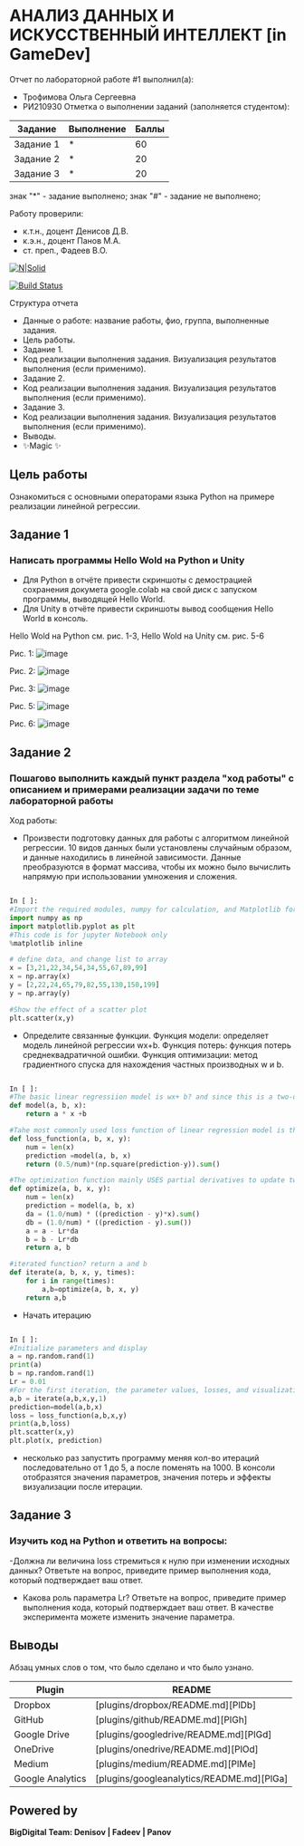 # АНАЛИЗ ДАННЫХ И ИСКУССТВЕННЫЙ ИНТЕЛЛЕКТ [in GameDev]
Отчет по лабораторной работе #1 выполнил(а):
- Трофимова Ольга Сергеевна
- РИ210930
Отметка о выполнении заданий (заполняется студентом):

| Задание | Выполнение | Баллы |
| ------ | ------ | ------ |
| Задание 1 | * | 60 |
| Задание 2 | * | 20 |
| Задание 3 | * | 20 |

знак "*" - задание выполнено; знак "#" - задание не выполнено;

Работу проверили:
- к.т.н., доцент Денисов Д.В.
- к.э.н., доцент Панов М.А.
- ст. преп., Фадеев В.О.

[![N|Solid](https://cldup.com/dTxpPi9lDf.thumb.png)](https://nodesource.com/products/nsolid)

[![Build Status](https://travis-ci.org/joemccann/dillinger.svg?branch=master)](https://travis-ci.org/joemccann/dillinger)

Структура отчета

- Данные о работе: название работы, фио, группа, выполненные задания.
- Цель работы.
- Задание 1.
- Код реализации выполнения задания. Визуализация результатов выполнения (если применимо).
- Задание 2.
- Код реализации выполнения задания. Визуализация результатов выполнения (если применимо).
- Задание 3.
- Код реализации выполнения задания. Визуализация результатов выполнения (если применимо).
- Выводы.
- ✨Magic ✨

## Цель работы
Ознакомиться с основными операторами языка Python на примере реализации линейной регрессии.

## Задание 1
### Написать программы Hello Wold на Python и Unity
- Для Python в отчёте привести скриншоты с демострацией сохранения докумета google.colab на свой диск с запуском программы, выводящей Hello World.
- Для Unity в отчёте привести скриншоты вывод сообщения Hello World в консоль.

Hello Wold на Python см. рис. 1-3, 
Hello Wold на Unity см. рис. 5-6

Рис. 1:
![image](https://user-images.githubusercontent.com/103726508/192154249-48425269-17d5-4698-926a-36006d2378fc.png)

Рис. 2:
![image](https://user-images.githubusercontent.com/103726508/192154329-49737b79-ced4-4cdc-bfae-7cf21667b2d4.png)

Рис. 3:
![image](https://user-images.githubusercontent.com/103726508/192154350-da65cac7-8e5d-4374-8324-cc23ae468e6c.png)

Рис. 5:
![image](https://user-images.githubusercontent.com/103726508/192154367-b50a9ca4-489f-4ec5-9c52-5fd0d1067075.png)

Рис. 6:
![image](https://user-images.githubusercontent.com/103726508/192154384-594ac67c-3cf2-47aa-9a68-cab8398ad7c3.png)

## Задание 2
### Пошагово выполнить каждый пункт раздела "ход работы" с описанием и примерами реализации задачи по теме лабораторной работы
Ход работы:
- Произвести подготовку данных для работы с алгоритмом линейной регрессии. 10 видов данных были установлены случайным образом, и данные находились в линейной зависимости. Данные преобразуются в формат массива, чтобы их можно было вычислить напрямую при использовании умножения и сложения.

```py

In [ ]:
#Import the required modules, numpy for calculation, and Matplotlib for drawing
import numpy as np
import matplotlib.pyplot as plt
#This code is for jupyter Notebook only
%matplotlib inline

# define data, and change list to array
x = [3,21,22,34,54,34,55,67,89,99]
x = np.array(x)
y = [2,22,24,65,79,82,55,130,150,199]
y = np.array(y)

#Show the effect of a scatter plot
plt.scatter(x,y)

```

- Определите связанные функции. Функция модели: определяет модель линейной регрессии wx+b. Функция потерь: функция потерь среднеквадратичной ошибки. Функция оптимизации: метод градиентного спуска для нахождения частных производных w и b.

```py

In [ ]:
#The basic linear regressiion model is wx+ b? and since this is a two-dimensional space? the model is ax+ b
def model(a, b, x):
    return a * x +b

#Tahe most commonly used loss function of linear regression model is the loss function of mean variance difference
def loss_function(a, b, x, y):
    num = len(x)
    prediction =model(a, b, x)
    return (0.5/num)*(np.square(prediction-y)).sum()

#The optimization function mainly USES partial derivatives to update two parameters a and b
def optimize(a, b, x, y):
    num = len(x)
    prediction = model(a, b, x)
    da = (1.0/num) * ((prediction - y)*x).sum()
    db = (1.0/num) * ((prediction - y).sum())
    a = a - Lr*da
    b = b - Lr*db
    return a, b

#iterated function? return a and b
def iterate(a, b, x, y, times):
    for i in range(times):
        a,b=optimize(a, b, x, y)
    return a,b
```
- Начать итерацию
```py

In [ ]:
#Initialize parameters and display
a = np.random.rand(1)
print(a)
b = np.random.rand(1)
Lr = 0.01
#For the first iteration, the parameter values, losses, and visualization after the iteration and displayed
a,b = iterate(a,b,x,y,1)
prediction=model(a,b,x)
loss = loss_function(a,b,x,y)
print(a,b,loss)
plt.scatter(x,y)
plt.plot(x, prediction)

```
- несколько раз запустить программу меняя кол-во итераций последовательно от 1 до 5, а после поменять на 1000. В консоли отобразятся значения параметров, значения потерь и эффекты визуализации после итерации.

## Задание 3
### Изучить код на Python и ответить на вопросы:
-Должна ли величина loss стремиться к нулю при изменении исходных данных? Ответьте на вопрос, приведите пример выполнения кода, который подтверждает ваш ответ.



- Какова роль параметра Lr? Ответьте на вопрос, приведите пример выполнения кода, который подтверждает ваш ответ. В качестве эксперимента можете изменить значение параметра.



## Выводы

Абзац умных слов о том, что было сделано и что было узнано.

| Plugin | README |
| ------ | ------ |
| Dropbox | [plugins/dropbox/README.md][PlDb] |
| GitHub | [plugins/github/README.md][PlGh] |
| Google Drive | [plugins/googledrive/README.md][PlGd] |
| OneDrive | [plugins/onedrive/README.md][PlOd] |
| Medium | [plugins/medium/README.md][PlMe] |
| Google Analytics | [plugins/googleanalytics/README.md][PlGa] |

## Powered by

**BigDigital Team: Denisov | Fadeev | Panov**
